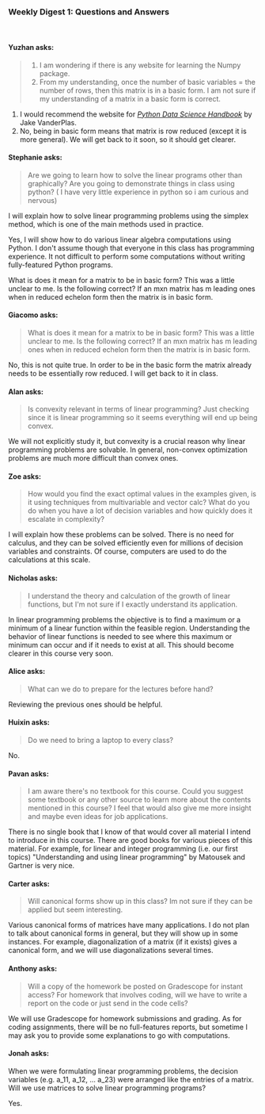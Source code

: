 ### Weekly Digest 1: Questions and Answers

<br/>

#### Yuzhan asks:

> 1. I am wondering if there is any website for learning the Numpy package.
> 2. From my understanding, once the number of basic variables = the number of rows,
>   then this matrix is in a basic form. I am not sure if my understanding of a matrix
>   in a basic form is correct.

1. I would recommend the website for [*Python Data Science Handbook*](https://jakevdp.github.io/PythonDataScienceHandbook/index.html) by Jake VanderPlas.
2. No, being in basic form means that matrix is row reduced (except it is more general).
We will get back to it soon, so it should get clearer.


#### Stephanie asks:

> Are we going to learn how to solve the linear programs other than graphically?
> Are you going to demonstrate things in class using python? ( I have very little experience in python
> so i am curious and nervous)

I will explain how to solve linear programming problems using the simplex method, which is one of the
main methods used in practice.

Yes, I will show how to do various linear algebra computations using Python. I don't assume though
that everyone in this class has programming experience. It not difficult to perform some computations
without writing fully-featured Python programs.

What is does it mean for a matrix to be in basic form? This was a little unclear to me.
Is the following correct?
If an mxn matrix has m leading ones when in reduced echelon form then the matrix is in basic form.


#### Giacomo asks:

> What is does it mean for a matrix to be in basic form? This was a little unclear to me.
> Is the following correct? If an mxn matrix has m leading ones when in reduced echelon form
> then the matrix is in basic form.

No, this is not quite true. In order to be in the basic form the matrix already needs
to be essentially row reduced. I will get back to it in class.

#### Alan asks:

> Is convexity relevant in terms of linear programming? Just checking since it is linear programming
> so it seems everything will end up being convex.

We will not explicitly study it, but convexity is a crucial reason why linear programming
problems are solvable. In general, non-convex optimization problems are much more difficult
than convex ones.


#### Zoe asks:

> How would you find the exact optimal values in the examples given, is it using techniques from multivariable
> and vector calc? What do you do when you have a lot of decision variables and how quickly does it escalate
> in complexity?

I will explain how these problems can be solved. There is no need for calculus, and they can be solved efficiently
even for millions of decision variables and constraints. Of course, computers are used to do the calculations
at this scale.


#### Nicholas asks:

> I understand the theory and calculation of the growth of linear functions, but I'm not sure if I exactly understand
> its application.

In linear programming problems the objective is to find a maximum or a minimum of a linear function within
the feasible region. Understanding the behavior of linear functions is needed to see where this maximum or
minimum can occur and if it needs to exist at all. This should become clearer in this course very soon.


#### Alice asks:

> What can we do to prepare for the lectures before hand?

Reviewing the previous ones should be helpful.


#### Huixin asks:

> Do we need to bring a laptop to every class?

No.


#### Pavan asks:

> I am aware there's no textbook for this course. Could you suggest some textbook
> or any other source to learn more about the contents mentioned in this course?
> I feel that would also give me more insight and maybe even ideas for job applications.

There is no single book that I know of that would cover all material I intend to
introduce in this course. There are good books for various pieces of this material.
For example, for linear and integer programming (i.e. our first topics) "Understanding
and using linear programming" by Matousek and Gartner is very nice.


#### Carter asks:

> Will canonical forms show up in this class? Im not sure if they can be applied but
> seem interesting.

Various canonical forms of matrices have many applications. I do not plan to talk about
canonical forms in general, but they will show up in some instances. For example,
diagonalization of a matrix (if it exists) gives a canonical form, and we will use
diagonalizations several times.


#### Anthony asks:

> Will a copy of the homework be posted on Gradescope for instant access? For homework that
> involves coding, will we have to write a report on the code or just send in the code cells?

We will use Gradescope for homework submissions and grading. As for coding assignments,
there will be no full-features reports, but sometime I may ask you to provide some explanations
to go with computations.


#### Jonah asks:

When we were formulating linear programming problems, the decision variables (e.g. a_11, a_12, ... a_23)
were arranged like the entries of a matrix. Will we use matrices to solve linear programming programs?

Yes.